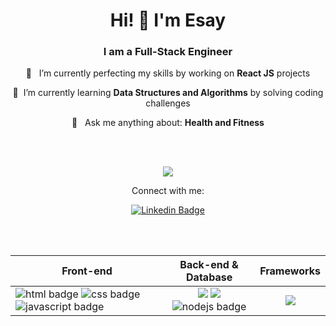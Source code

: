 <h1 align="center">Hi! 👋 I'm Esay</h1>
<h3 align="center"><b>I am a Full-Stack Engineer</b></h3>


<div align="center">
<p>
 🔭 &nbsp; I’m currently perfecting my skills by working on <b>React JS</b> projects
</p>
<p>
 🌱&nbsp;  I’m currently learning <b>Data Structures and Algorithms</b> by solving coding challenges
</p>
<p>
 💬 &nbsp; Ask me anything about: <b>Health and Fitness</b>
</p>
</div>

<br></br>
<div align="center">

![](https://github-readme-stats.vercel.app/api?username=esayh&show_icons=true&theme=transparent)

<p align="center">Connect with me:</p>

[![Linkedin Badge](https://img.shields.io/badge/-Esay-0e76a8?style=flat&labelColor=0e76a8&logo=linkedin&logoColor=white)](https://www.linkedin.com/in/esay-hernandez-811899158/)
</div>


<br></br>

<div align="center">
  <table align="center">
    <thead>
      <th><span align="middle">Front-end</span></th>
      <th><span align="middle">Back-end & Database</span></th>
      <th><span align="middle">Frameworks</span></th>
    </thead>
    <tbody>
      <tr>
        <td>
          <a><img  src="https://img.shields.io/badge/html%20-%23E34F26.svg?&style=for-the-badge&logo=html5&logoColor=black" alt="html badge" />
          </a>
          <a>
            <img  src="https://img.shields.io/badge/css%20-%231572B6.svg?&style=for-the-badge&logo=css3&logoColor=black" alt="css badge" />
          </a>
          <a>
            <img  src="https://img.shields.io/badge/JavaScript%20-%23F7DF1E.svg?&style=for-the-badge&logo=JavaScript&logoColor=black" alt="javascript badge" />
          </a>
          <a></a>
        </td>
        <td align="center">
          <a>
          <img src="https://img.shields.io/badge/postgres-%23316192.svg?style=for-the-badge&logo=postgresql&logoColor=white" />
          </a>
          <a><img src="https://img.shields.io/badge/express.js-%23404d59.svg?style=for-the-badge&logo=express&logoColor=%2361DAFB" /></a>
          <a>
          <img  src="https://img.shields.io/badge/Node.Js%20-%23339933.svg?&style=for-the-badge&logo=Node.Js&logoColor=black" alt="nodejs badge" />
          </a>
        </td>
        <td align="center">
          <a>
          <img src="https://img.shields.io/badge/react-%2320232a.svg?style=for-the-badge&logo=react&logoColor=%2361DAFB" />
          </a>
        </td>
      </tr>
    </tbody>
  </table>
</div>

<div align="center">


</div>

